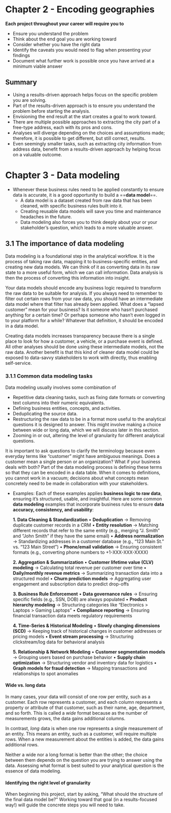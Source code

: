 # Chapter 2 - Encoding geographies
**Each project throughout your career will require you to**
- Ensure you understand the problem
- Think about the end goal you are working toward
- Consider whether you have the right data
- Identify the caveats you would need to flag when presenting your findings
- Document what further work is possible once you have arrived at a minimum viable answer

## Summary
- Using a results-driven approach helps focus on the specific problem you are solving.
- Part of the results-driven approach is to ensure you understand the problem before starting the analysis.
- Envisioning the end result at the start creates a goal to work toward.
- There are multiple possible approaches to extracting the city part of a free-type address, each with its pros and cons.
- Analyses will diverge depending on the choices and assumptions made; therefore, it is possible to get different, but still correct, results.
- Even seemingly smaller tasks, such as extracting city information from address data, benefit from a results-driven approach by helping focus on a valuable outcome.

# Chapter 3 - Data modeling
- Whenever these business rules need to be applied constantly to ensure data is accurate, it is a good opportunity to build a ==**data model**==.
	- A data model is a dataset created from raw data that has been cleaned, with specific business rules built into it.
	- Creating reusable data models will save you time and maintenance headaches in the future.
	- Data modeling also forces you to think deeply about your or your stakeholder’s question, which leads to a more valuable answer.

## 3.1 The importance of data modeling
Data modeling is a foundational step in the analytical workflow. It is the process of taking raw data, mapping it to business-specific entities, and creating new data models. We can think of it as converting data in its raw state to a more useful form, which we can call information. Data analysis is then the process of converting this information into insight.

Your data models should encode any business logic required to transform the raw data to be suitable for analysis. If you always need to remember to filter out certain rows from your raw data, you should have an intermediate data model where that filter has already been applied. What does a “lapsed customer” mean for your business? Is it someone who hasn’t purchased anything for a certain time? Or perhaps someone who hasn’t even logged in to your platform for a while? Whatever that definition, it should be encoded in a data model.

Creating data models increases transparency because there is a single place to look for how a customer, a vehicle, or a purchase event is defined. All other analyses should be done using these intermediate models, not the raw data. Another benefit is that this kind of cleaner data model could be exposed to data-savvy stakeholders to work with directly, thus enabling self-service.

### 3.1.1 Common data modeling tasks

Data modeling usually involves some combination of[](https://livebook.manning.com/book/the-well-grounded-data-analyst/chapter-3/13)

- Repetitive data cleaning tasks, such as fixing date formats or converting text columns into their numeric equivalents.
- Defining business entities, concepts, and activities.
- Deduplicating the source data.
- Restructuring the raw data to be in a format more useful to the analytical questions it is designed to answer. This might involve making a choice between wide or long data, which we will discuss later in this section.
- Zooming in or out, altering the level of granularity for different analytical questions.

It is important to ask questions to clarify the terminology because even everyday terms like “customer” might have ambiguous meanings. Does a customer mean a single person or an organization? What if your business deals with both? Part of the data modeling process is defining these terms so that they can be encoded in a data table. When it comes to definitions, you cannot work in a vacuum; decisions about what concepts mean concretely need to be made in collaboration with your stakeholders.

- Examples: Each of these examples applies **business logic to raw data**, ensuring it’s structured, usable, and insightful. Here are some common **data modeling** examples that incorporate business rules to ensure **data accuracy, consistency, and usability**:

	**1. Data Cleaning & Standardization**
	• **Deduplication** → Removing duplicate customer records in a CRM
	• **Entity resolution** → Matching different records that refer to the same entity (e.g., merging “J. Smith” and “John Smith” if they have the same email)
	• **Address normalization** → Standardizing addresses in a customer database (e.g., “123 Main St.” vs. “123 Main Street”)
	• **Phone/email validation** → Ensuring consistent formats (e.g., converting phone numbers to +1-XXX-XXX-XXXX)
	
	**2. Aggregation & Summarization**
	• **Customer lifetime value (CLV) modeling** → Calculating total revenue per customer over time
	• **Daily/monthly revenue metrics** → Summarizing transaction data into a structured model
	• **Churn prediction models** → Aggregating user engagement and subscription data to predict drop-offs
	
	**3. Business Rule Enforcement**
	• **Data governance rules** → Ensuring specific fields (e.g., SSN, DOB) are always populated
	• **Product hierarchy modeling** → Structuring categories like “Electronics > Laptops > Gaming Laptops”
	• **Compliance reporting** → Ensuring financial transaction data meets regulatory requirements
	
	**4. Time-Series & Historical Modeling**
	• **Slowly changing dimensions (SCD)** → Keeping track of historical changes in customer addresses or pricing models
	• **Event stream processing** → Structuring clickstream/log data for behavioral analysis
	
	**5. Relationship & Network Modeling**
	• **Customer segmentation models** → Grouping users based on purchase behavior
	• **Supply chain optimization** → Structuring vendor and inventory data for logistics
	• **Graph models for fraud detection** → Mapping transactions and relationships to spot anomalies
	
#### Wide vs. long data

In many cases, your data will consist of one row per entity, such as a customer. Each row represents a customer, and each column represents a property or attribute of that customer, such as their name, age, department, and so forth. This is called a _wide_ format because as the number of measurements grows, the data gains additional columns.[](https://livebook.manning.com/book/the-well-grounded-data-analyst/chapter-3/18)

In contrast, _long_ data is when one row represents a single measurement of an entity. This means an entity, such as a customer, will require multiple rows. When a new measurement about the entities is added, the data gains additional rows.	

Neither a wide nor a long format is better than the other; the choice between them depends on the question you are trying to answer using the data. Assessing what format is best suited to your analytical question is the essence of data modeling.

#### Identifying the right level of granularity
When beginning this project, start by asking, “What should the structure of the final data model be?” Working toward that goal (in a results-focused way!) will guide the concrete steps you will need to take.
